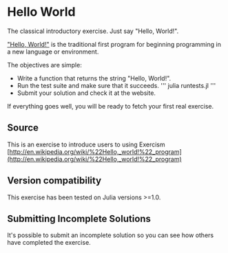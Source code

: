 # Hello World

The classical introductory exercise. Just say "Hello, World!".

["Hello, World!"](http://en.wikipedia.org/wiki/%22Hello,_world!%22_program) is
the traditional first program for beginning programming in a new language
or environment.

The objectives are simple:

- Write a function that returns the string "Hello, World!".
- Run the test suite and make sure that it succeeds.
'''
julia runtests.jl
'''
- Submit your solution and check it at the website.

If everything goes well, you will be ready to fetch your first real exercise.

## Source

This is an exercise to introduce users to using Exercism [http://en.wikipedia.org/wiki/%22Hello,_world!%22_program](http://en.wikipedia.org/wiki/%22Hello,_world!%22_program)

## Version compatibility
This exercise has been tested on Julia versions >=1.0.

## Submitting Incomplete Solutions
It's possible to submit an incomplete solution so you can see how others have completed the exercise.
